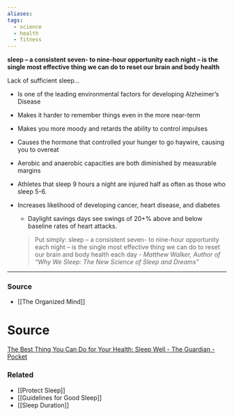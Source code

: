 ```yaml
---
aliases: 
tags:
  - science
  - health
  - fitness
---
```

**sleep – a consistent seven- to nine-hour opportunity each night – is the single most effective thing we can do to reset our brain and body health**

Lack of sufficient sleep...

- Is one of the leading environmental factors for developing Alzheimer’s Disease
- Makes it harder to remember things even in the more near-term
- Makes you more moody and retards the ability to control impulses
- Causes the hormone that controlled your hunger to go haywire, causing you to overeat
- Aerobic and anaerobic capacities are both diminished by measurable margins
- Athletes that sleep 9 hours a night are injured half as often as those who sleep 5-6.
- Increases likelihood of developing cancer, heart disease, and diabetes
    - Daylight savings days see swings of 20+% above and below baseline rates of heart attacks.
    
    > Put simply: sleep – a consistent seven- to nine-hour opportunity each night – is the single most effective thing we can do to reset our brain and body health each day - *Matthew Walker, Author of “Why We Sleep: The New Science of Sleep and Dreams”*
    > 

---

### Source
- [[The Organized Mind]]

# Source

[The Best Thing You Can Do for Your Health: Sleep Well - The Guardian - Pocket](https://getpocket.com/explore/item/the-best-thing-you-can-do-for-your-health-sleep-well)

### Related
- [[Protect Sleep]] 
- [[Guidelines for Good Sleep]]
- [[Sleep Duration]]